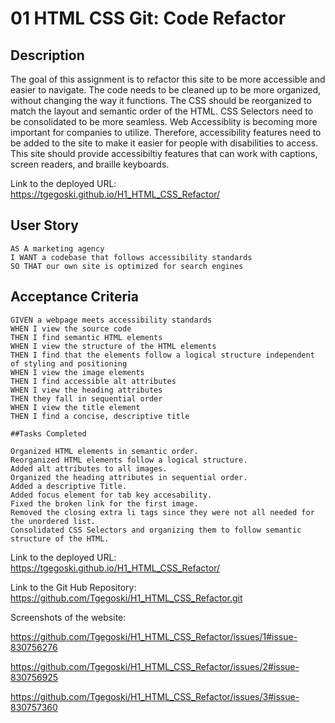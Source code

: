 # 01 HTML CSS Git: Code Refactor

## Description
The goal of this assignment is to refactor this site to be more accessible and easier to navigate. The code needs to be cleaned up to be more organized, without changing the way it functions. The CSS should be reorganized to match the layout and semantic order of the HTML. CSS Selectors need to be consolidated to be more seamless. Web Accessiblity is becoming more important for companies to utilize.  Therefore, accessibility features need to be added to the site to make it easier for people with disabilities to access. This site should provide accessibiltiy features that can work with captions, screen readers, and braille keyboards.   

Link to the deployed URL: https://tgegoski.github.io/H1_HTML_CSS_Refactor/

## User Story

```
AS A marketing agency
I WANT a codebase that follows accessibility standards
SO THAT our own site is optimized for search engines
```
## Acceptance Criteria

```
GIVEN a webpage meets accessibility standards
WHEN I view the source code
THEN I find semantic HTML elements
WHEN I view the structure of the HTML elements
THEN I find that the elements follow a logical structure independent of styling and positioning
WHEN I view the image elements
THEN I find accessible alt attributes
WHEN I view the heading attributes
THEN they fall in sequential order
WHEN I view the title element
THEN I find a concise, descriptive title
```
```
##Tasks Completed

Organized HTML elements in semantic order.
Reorganized HTML elements follow a logical structure.
Added alt attributes to all images.
Organized the heading attributes in sequential order.
Added a descriptive Title.
Added focus element for tab key accesability.
Fixed the broken link for the first image. 
Removed the closing extra li tags since they were not all needed for the unordered list.
Consolidated CSS Selectors and organizing them to follow semantic structure of the HTML.
```

Link to the deployed URL: https://tgegoski.github.io/H1_HTML_CSS_Refactor/

Link to the Git Hub Repository: https://github.com/Tgegoski/H1_HTML_CSS_Refactor.git

Screenshots of the website: 

https://github.com/Tgegoski/H1_HTML_CSS_Refactor/issues/1#issue-830756276

https://github.com/Tgegoski/H1_HTML_CSS_Refactor/issues/2#issue-830756925

https://github.com/Tgegoski/H1_HTML_CSS_Refactor/issues/3#issue-830757360



